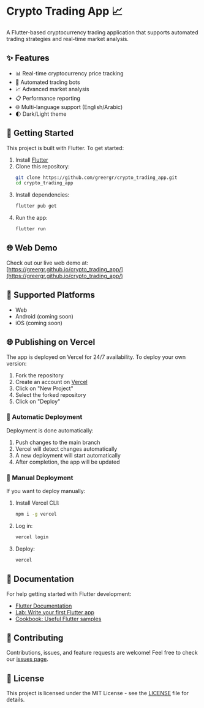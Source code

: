 # Crypto Trading App 📈

A Flutter-based cryptocurrency trading application that supports automated trading strategies and real-time market analysis.

## ✨ Features

- 📊 Real-time cryptocurrency price tracking
- 🤖 Automated trading bots
- 📈 Advanced market analysis
- 📋 Performance reporting
- 🌐 Multi-language support (English/Arabic)
- 🌓 Dark/Light theme

## 🚀 Getting Started

This project is built with Flutter. To get started:

1. Install [Flutter](https://flutter.dev/docs/get-started/install)
2. Clone this repository:
   ```bash
   git clone https://github.com/greergr/crypto_trading_app.git
   cd crypto_trading_app
   ```
3. Install dependencies:
   ```bash
   flutter pub get
   ```
4. Run the app:
   ```bash
   flutter run
   ```

## 🌐 Web Demo

Check out our live web demo at: [https://greergr.github.io/crypto_trading_app/](https://greergr.github.io/crypto_trading_app/)

## 📱 Supported Platforms

- Web
- Android (coming soon)
- iOS (coming soon)

## 🌐 Publishing on Vercel

The app is deployed on Vercel for 24/7 availability. To deploy your own version:

1. Fork the repository
2. Create an account on [Vercel](https://vercel.com)
3. Click on "New Project"
4. Select the forked repository
5. Click on "Deploy"

### 🔄 Automatic Deployment

Deployment is done automatically:
1. Push changes to the main branch
2. Vercel will detect changes automatically
3. A new deployment will start automatically
4. After completion, the app will be updated

### 📱 Manual Deployment

If you want to deploy manually:
1. Install Vercel CLI:
   ```bash
   npm i -g vercel
   ```
2. Log in:
   ```bash
   vercel login
   ```
3. Deploy:
   ```bash
   vercel
   ```

## 📖 Documentation

For help getting started with Flutter development:
- [Flutter Documentation](https://flutter.dev/docs)
- [Lab: Write your first Flutter app](https://flutter.dev/docs/get-started/codelab)
- [Cookbook: Useful Flutter samples](https://flutter.dev/docs/cookbook)

## 🤝 Contributing

Contributions, issues, and feature requests are welcome! Feel free to check our [issues page](https://github.com/greergr/crypto_trading_app/issues).

## 📝 License

This project is licensed under the MIT License - see the [LICENSE](LICENSE) file for details.
